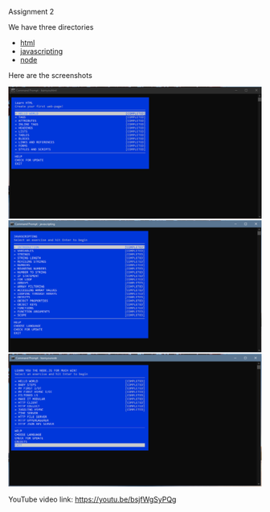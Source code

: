 Assignment 2 

We have three directories

   * [html](html)
   * [javascripting](javascripting)
   * [node](node)
 
Here are the screenshots
 
 
   <img src="html/html.PNG" width="700">
   
   <img src="javascripting/java.PNG" width="700">
   
   <img src="node/Node.PNG" width="700">
 

YouTube video link: https://youtu.be/bsjfWgSyPQg
